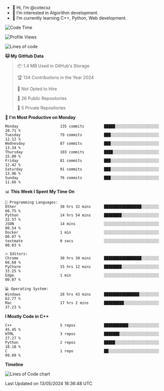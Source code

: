 - 👋 Hi, I’m @cotecsz
- 👀 I’m interested in Algorithm development.
- 🌱 I’m currently learning C++, Python, Web development.

<!---
cotecsz/cotecsz is a ✨ special ✨ repository because its `README.md` (this file) appears on your GitHub profile.
You can click the Preview link to take a look at your changes.
--->

<!--START_SECTION:waka-->
![Code Time](http://img.shields.io/badge/Code%20Time-985%20hrs%2047%20mins-blue)

![Profile Views](http://img.shields.io/badge/Profile%20Views-0-blue)

![Lines of code](https://img.shields.io/badge/From%20Hello%20World%20I%27ve%20Written-1.2%20million%20lines%20of%20code-blue)

**🐱 My GitHub Data** 

> 📦 1.4 MB Used in GitHub's Storage 
 > 
> 🏆 134 Contributions in the Year 2024
 > 
> 🚫 Not Opted to Hire
 > 
> 📜 26 Public Repositories 
 > 
> 🔑 5 Private Repositories 
 > 
📅 **I'm Most Productive on Monday** 

```text
Monday                   135 commits         █████░░░░░░░░░░░░░░░░░░░░   20.71 % 
Tuesday                  79 commits          ███░░░░░░░░░░░░░░░░░░░░░░   12.12 % 
Wednesday                87 commits          ███░░░░░░░░░░░░░░░░░░░░░░   13.34 % 
Thursday                 103 commits         ████░░░░░░░░░░░░░░░░░░░░░   15.80 % 
Friday                   81 commits          ███░░░░░░░░░░░░░░░░░░░░░░   12.42 % 
Saturday                 91 commits          ███░░░░░░░░░░░░░░░░░░░░░░   13.96 % 
Sunday                   76 commits          ███░░░░░░░░░░░░░░░░░░░░░░   11.66 % 
```


📊 **This Week I Spent My Time On** 

```text
💬 Programming Languages: 
Other                    30 hrs 32 mins      █████████████████░░░░░░░░   66.75 % 
Python                   14 hrs 54 mins      ████████░░░░░░░░░░░░░░░░░   32.57 % 
JSON                     14 mins             ░░░░░░░░░░░░░░░░░░░░░░░░░   00.54 % 
Docker                   1 min               ░░░░░░░░░░░░░░░░░░░░░░░░░   00.07 % 
textmate                 0 secs              ░░░░░░░░░░░░░░░░░░░░░░░░░   00.03 % 

🔥 Editors: 
Chrome                   30 hrs 30 mins      █████████████████░░░░░░░░   66.68 % 
PyCharm                  15 hrs 12 mins      ████████░░░░░░░░░░░░░░░░░   33.25 % 
Edge                     1 min               ░░░░░░░░░░░░░░░░░░░░░░░░░   00.07 % 

💻 Operating System: 
Windows                  28 hrs 43 mins      ████████████████░░░░░░░░░   62.77 % 
Mac                      17 hrs 2 mins       █████████░░░░░░░░░░░░░░░░   37.23 % 
```

**I Mostly Code in C++** 

```text
C++                      5 repos             ███████████░░░░░░░░░░░░░░   45.45 % 
HTML                     3 repos             ███████░░░░░░░░░░░░░░░░░░   27.27 % 
Python                   2 repos             █████░░░░░░░░░░░░░░░░░░░░   18.18 % 
C                        1 repo              ██░░░░░░░░░░░░░░░░░░░░░░░   09.09 % 
```



**Timeline**

![Lines of Code chart](https://raw.githubusercontent.com/cotecsz/cotecsz/master/assets/bar_graph.png)


 Last Updated on 13/05/2024 16:36:48 UTC
<!--END_SECTION:waka-->

